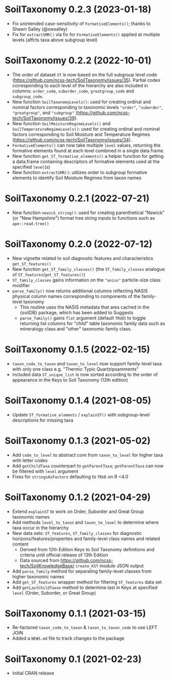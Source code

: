 # SoilTaxonomy 0.2.3 (2023-01-18)
 - Fix unintended case-sensitivity of `FormativeElements()`; thanks to Shawn Salley (@swsalley)
 - Fix for `extractSMR()` via fix for `FormativeElements()` applied at multiple levels (affcts taxa above subgroup level)

# SoilTaxonomy 0.2.2 (2022-10-01)
 * The order of dataset `ST` is now based on the full subgroup level code (https://github.com/ncss-tech/SoilTaxonomy/issues/35). Partial codes corresponding to each level of the hierarchy are also included in columns: `order_code`, `suborder_code`, `greatgroup_code` and `subgroup_code`.
 * New function `SoilTaxonomyLevels()`: used for creating ordinal and nominal factors corresponding to taxonomic levels `"order"`, `"suborder"`, `"greatgroup"`, and `"subgroup"` (https://github.com/ncss-tech/SoilTaxonomy/issues/39).
 * New function `SoilMoistureRegimeLevels()` and `SoilTemperatureRegimeLevels()`: used for creating ordinal and nominal factors corresponding to Soil Moisture and Temperature Regimes (https://github.com/ncss-tech/SoilTaxonomy/issues/34).
 * `FormativeElements()` can now take multiple `level` values, returning the formative elements found at each level combined in a single data.frame.
 * New function `get_ST_formative_elements()` a helper function for getting a data.frame containing descriptors of formative elements used at the specified `level`(s)
 * New function `extractSMR()`: utilizes order to subgroup formative elements to identify Soil Moisture Regimes from taxon names

# SoilTaxonomy 0.2.1 (2022-07-21)
 * New function `newick_string()`: used for creating parenthetical "Newick" (or "New Hampshire") format tree string inputs to functions such as `ape::read.tree()`
 
# SoilTaxonomy 0.2.0 (2022-07-12)
 * New vignette related to soil diagnostic features and characteristics `get_ST_features()`
 * New function `get_ST_family_classes()` (the `ST_family_classes` analogue of `ST_features`/`get_ST_features()`)
 * `ST_family_classes` gains information on the `"aniso"` particle-size class modifier
 * `parse_family()` now returns additional columns reflecting NASIS physical column names corresponding to components of the family-level taxonomy
    * This routine uses the NASIS metadata that ares cached in the {soilDB} package, which has been added to Suggests
    * `parse_family()` gains `flat` argument (default `TRUE`) to toggle returning list columns for "child" table taxonomic family data such as mineralogy class and "other" taxonomic family class.

# SoilTaxonomy 0.1.5 (2022-02-15)
 * `taxon_code_to_taxon` and `taxon_to_level` now support family-level taxa with only one class e.g. "Thermic Typic Quartzipsamments"
 * included data `ST_unique_list` is now sorted according to the order of appearance in the Keys to Soil Taxonomy (12th edition)
 
# SoilTaxonomy 0.1.4 (2021-08-05)
 * Update `ST_formative_elements` / `explainST()` with subgroup-level descriptions for missing taxa

# SoilTaxonomy 0.1.3 (2021-05-02)
 * Add `code_to_level` to abstract core from `taxon_to_level` for higher taxa with letter codes
 * Add `getChildTaxa` counterpart to `getParentTaxa`; `getParentTaxa` can now be filtered with `level` argument
 * Fixes for `stringsAsFactors` defaulting to `TRUE` on R <4.0

# SoilTaxonomy 0.1.2 (2021-04-29)
 * Extend `explainST` to work on Order, Suborder and Great Group taxonomic names
 * Add methods `level_to_taxon` and `taxon_to_level` to determine where taxa occur in the hierarchy 
 * New data sets: `ST_features`, `ST_family_classes` for diagnostic horizons/features/properties and family-level class names and related content
   * Derived from 12th Edition Keys to Soil Taxonomy definitions and criteria until official release of 13th Edition 
   * Data sourced from https://github.com/ncss-tech/SoilKnowledgeBase/ `create_KST` module JSON output
 * Add `parse_family` method for separating family-level classes from higher taxonomic names 
 * Add `get_ST_features` wrapper method for filtering `ST_features` data set 
 * Add `getLastChildTaxon` method to determine last in Keys at specified `level` (Order, Suborder, or Great Group)
 
# SoilTaxonomy 0.1.1 (2021-03-15)
 * Re-factored `taxon_code_to_taxon` & `taxon_to_taxon_code` to use LEFT JOIN
 * Added a `NEWS.md` file to track changes to the package

# SoilTaxonomy 0.1 (2021-02-23)
 * Initial CRAN release
